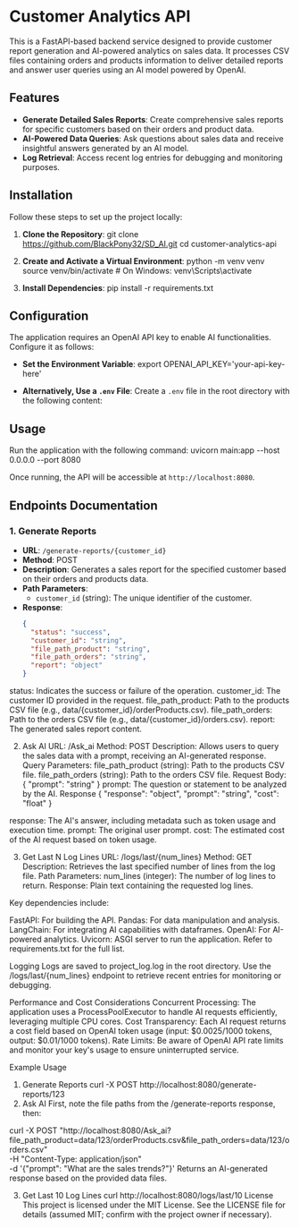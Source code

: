 # Customer Analytics API

This is a FastAPI-based backend service designed to provide customer report generation and AI-powered analytics on sales data. It processes CSV files containing orders and products information to deliver detailed reports and answer user queries using an AI model powered by OpenAI.

## Features

- **Generate Detailed Sales Reports**: Create comprehensive sales reports for specific customers based on their orders and product data.
- **AI-Powered Data Queries**: Ask questions about sales data and receive insightful answers generated by an AI model.
- **Log Retrieval**: Access recent log entries for debugging and monitoring purposes.

## Installation

Follow these steps to set up the project locally:

1. **Clone the Repository**:
git clone https://github.com/BlackPony32/SD_AI.git
cd customer-analytics-api

2. **Create and Activate a Virtual Environment**:
python -m venv venv
source venv/bin/activate  # On Windows: venv\Scripts\activate

3. **Install Dependencies**:
pip install -r requirements.txt


## Configuration

The application requires an OpenAI API key to enable AI functionalities. Configure it as follows:

- **Set the Environment Variable**:
export OPENAI_API_KEY='your-api-key-here'

- **Alternatively, Use a `.env` File**:
Create a `.env` file in the root directory with the following content:


## Usage

Run the application with the following command:
uvicorn main:app --host 0.0.0.0 --port 8080


Once running, the API will be accessible at `http://localhost:8080`.

## Endpoints Documentation

### 1. Generate Reports

- **URL**: `/generate-reports/{customer_id}`
- **Method**: POST
- **Description**: Generates a sales report for the specified customer based on their orders and products data.
- **Path Parameters**:
  - `customer_id` (string): The unique identifier of the customer.
- **Response**:
  ```json
  {
    "status": "success",
    "customer_id": "string",
    "file_path_product": "string",
    "file_path_orders": "string",
    "report": "object"
  }
status: Indicates the success or failure of the operation.
customer_id: The customer ID provided in the request.
file_path_product: Path to the products CSV file (e.g., data/{customer_id}/orderProducts.csv).
file_path_orders: Path to the orders CSV file (e.g., data/{customer_id}/orders.csv).
report: The generated sales report content.

2. Ask AI
URL: /Ask_ai
Method: POST
Description: Allows users to query the sales data with a prompt, receiving an AI-generated response.
Query Parameters:
file_path_product (string): Path to the products CSV file.
file_path_orders (string): Path to the orders CSV file.
Request Body:
{
  "prompt": "string"
}
prompt: The question or statement to be analyzed by the AI.
Response
{
  "response": "object",
  "prompt": "string",
  "cost": "float"
}

response: The AI's answer, including metadata such as token usage and execution time.
prompt: The original user prompt.
cost: The estimated cost of the AI request based on token usage.

3. Get Last N Log Lines
URL: /logs/last/{num_lines}
Method: GET
Description: Retrieves the last specified number of lines from the log file.
Path Parameters:
num_lines (integer): The number of log lines to return.
Response: Plain text containing the requested log lines.

Key dependencies include:

FastAPI: For building the API.
Pandas: For data manipulation and analysis.
LangChain: For integrating AI capabilities with dataframes.
OpenAI: For AI-powered analytics.
Uvicorn: ASGI server to run the application.
Refer to requirements.txt for the full list.

Logging
Logs are saved to project_log.log in the root directory. Use the /logs/last/{num_lines} endpoint to retrieve recent entries for monitoring or debugging.

Performance and Cost Considerations
Concurrent Processing: The application uses a ProcessPoolExecutor to handle AI requests efficiently, leveraging multiple CPU cores.
Cost Transparency: Each AI request returns a cost field based on OpenAI token usage (input: $0.0025/1000 tokens, output: $0.01/1000 tokens).
Rate Limits: Be aware of OpenAI API rate limits and monitor your key's usage to ensure uninterrupted service.

Example Usage
1. Generate Reports
   curl -X POST http://localhost:8080/generate-reports/123
2. Ask AI
First, note the file paths from the /generate-reports response, then:

curl -X POST "http://localhost:8080/Ask_ai?file_path_product=data/123/orderProducts.csv&file_path_orders=data/123/orders.csv" \
     -H "Content-Type: application/json" \
     -d '{"prompt": "What are the sales trends?"}'
  Returns an AI-generated response based on the provided data files.

3. Get Last 10 Log Lines
   curl http://localhost:8080/logs/last/10
License
This project is licensed under the MIT License. See the LICENSE file for details (assumed MIT; confirm with the project owner if necessary).
